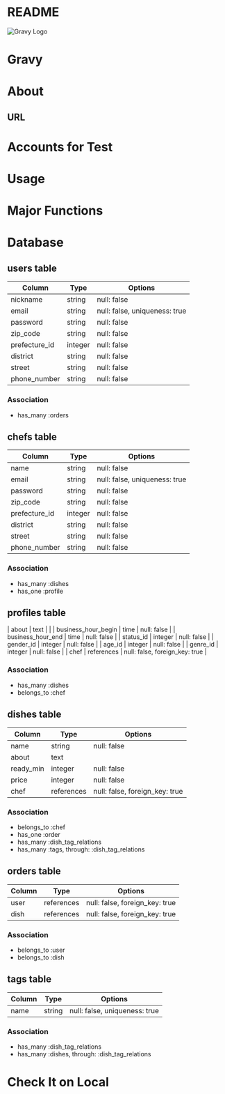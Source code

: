 # README

![Gravy Logo](https://user-images.githubusercontent.com/74521093/101759428-ef9b7d80-3b1c-11eb-8a33-33b97be09ede.png)

# Gravy

# About

## URL

# Accounts for Test

# Usage

# Major Functions

# Database

## users table

|Column |Type |Options |
|-------|-----|--------|
| nickname        | string      | null: false                     |
| email           | string      | null: false, uniqueness: true   |
| password        | string      | null: false                     |
| zip_code        | string      | null: false                     |
| prefecture_id   | integer     | null: false                     |
| district        | string      | null: false                     |
| street          | string      | null: false                     |
| phone_number    | string      | null: false                     |

### Association
- has_many :orders

## chefs table

|Column |Type |Options |
|-------|-----|--------|
| name           | string      | null: false                    |
| email          | string      | null: false, uniqueness: true  |
| password       | string      | null: false                    |
| zip_code       | string      | null: false                    |
| prefecture_id  | integer     | null: false                    |
| district       | string      | null: false                    |
| street         | string      | null: false                    |
| phone_number   | string      | null: false                    |

### Association
- has_many :dishes
- has_one :profile

## profiles table

| about               | text        |                                |
| business_hour_begin | time        | null: false                    |
| business_hour_end   | time        | null: false                    |
| status_id           | integer     | null: false                    |
| gender_id           | integer     | null: false                    |
| age_id              | integer     | null: false                    |
| genre_id            | integer     | null: false                    |
| chef                | references  | null: false, foreign_key: true |

### Association
- has_many :dishes
- belongs_to :chef

## dishes table

|Column |Type |Options |
|-------|-----|--------|
| name        | string      | null: false                    |
| about       | text        |                                |
| ready_min   | integer     | null: false                    |
| price       | integer     | null: false                    |
| chef        | references  | null: false, foreign_key: true |


### Association
- belongs_to :chef
- has_one :order
- has_many :dish_tag_relations
- has_many :tags, through: :dish_tag_relations

## orders table

|Column |Type |Options |
|-------|-----|--------|
| user   | references   | null: false, foreign_key: true |
| dish   | references   | null: false, foreign_key: true |

### Association
- belongs_to :user
- belongs_to :dish

## tags table

|Column |Type |Options |
|-------|-----|--------|
| name        | string      | null: false, uniqueness: true  |

### Association
- has_many :dish_tag_relations
- has_many :dishes, through: :dish_tag_relations

# Check It on Local

